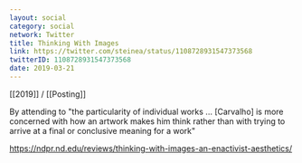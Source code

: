 ```yaml
---
layout: social
category: social
network: Twitter
title: Thinking With Images
link: https://twitter.com/steinea/status/1108728931547373568
twitterID: 1108728931547373568
date: 2019-03-21
---
```


[[2019]] / [[Posting]]

By attending to "the particularity of individual works ... [Carvalho] is more concerned with how an artwork makes him think rather than with trying to arrive at a final or conclusive meaning for a work"

<https://ndpr.nd.edu/reviews/thinking-with-images-an-enactivist-aesthetics/>

